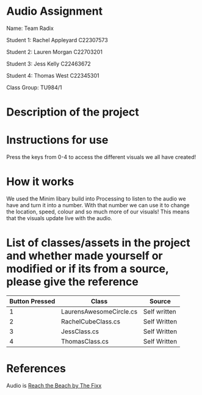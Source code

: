 # Audio Assignment

Name: Team Radix 

Student 1: Rachel Appleyard C22307573

Student 2: Lauren Morgan C22703201

Student 3: Jess Kelly C22463672

Student 4: Thomas West C22345301


Class Group: TU984/1

# Description of the project

# Instructions for use

Press the keys from 0-4 to access the different visuals we all have created!

# How it works

We used the Minim libary build into Processing to listen to the audio we have and turn it into a number. With that number we can use it to change the location, speed, colour and so much more of our visuals! This means that the visuals update live with the audio.

# List of classes/assets in the project and whether made yourself or modified or if its from a source, please give the reference

| Button Pressed | Class | Source |
|----------------|-----------|-----------|
| 1 | LaurensAwesomeCircle.cs | Self written |
| 2 | RachelCubeClass.cs | Self Written |
| 3 | JessClass.cs | Self Written |
| 4 | ThomasClass.cs | Self Written |

# References

Audio is [Reach the Beach by The Fixx](https://www.youtube.com/watch?v=56oSUi_ivjM)


